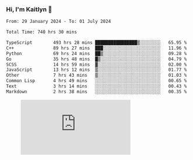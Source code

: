 ### Hi, I'm Kaitlyn 👋
<!--START_SECTION:waka-->

```txt
From: 29 January 2024 - To: 01 July 2024

Total Time: 740 hrs 30 mins

TypeScript        493 hrs 28 mins ████████████████▒░░░░░░░░   65.95 %
C++               89 hrs 27 mins  ███░░░░░░░░░░░░░░░░░░░░░░   11.96 %
Python            69 hrs 24 mins  ██▒░░░░░░░░░░░░░░░░░░░░░░   09.28 %
Go                35 hrs 48 mins  █▒░░░░░░░░░░░░░░░░░░░░░░░   04.79 %
SCSS              14 hrs 59 mins  ▓░░░░░░░░░░░░░░░░░░░░░░░░   02.00 %
JavaScript        13 hrs 12 mins  ▒░░░░░░░░░░░░░░░░░░░░░░░░   01.77 %
Other             7 hrs 43 mins   ▒░░░░░░░░░░░░░░░░░░░░░░░░   01.03 %
Common Lisp       4 hrs 49 mins   ░░░░░░░░░░░░░░░░░░░░░░░░░   00.65 %
Text              3 hrs 14 mins   ░░░░░░░░░░░░░░░░░░░░░░░░░   00.43 %
Markdown          2 hrs 38 mins   ░░░░░░░░░░░░░░░░░░░░░░░░░   00.35 %
```

<!--END_SECTION:waka-->

<figure><embed src="https://wakatime.com/share/@018d58bc-3d22-46c9-b2d7-4ed36fb8172d/243b5d9b-77cd-4133-89ff-dcc8f225fa18.svg"></embed></figure>
